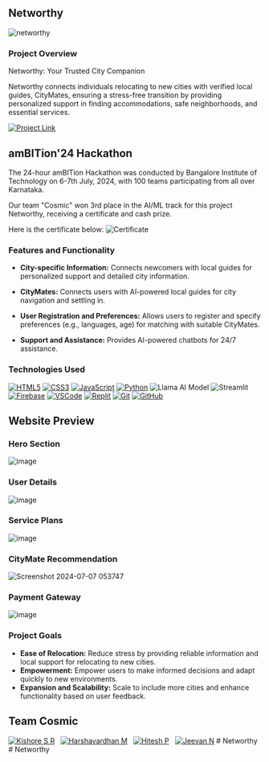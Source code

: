 ## Networthy
![networthy](https://github.com/codingstella/personal-blog-website/assets/113582974/fa7953fb-a0f4-4507-8596-feba29c7c968)

### Project Overview

Networthy: Your Trusted City Companion

Networthy connects individuals relocating to new cities with verified local guides, CityMates, ensuring a stress-free transition by providing personalized support in finding accommodations, safe neighborhoods, and essential services.

[![Project Link](https://img.shields.io/badge/Project%20Link-37a779?style=for-the-badge)](https://net-worthy.web.app/)

## amBITion'24 Hackathon

The 24-hour amBITion Hackathon was conducted by Bangalore Institute of Technology on 6-7th July, 2024, with 100 teams participating from all over Karnataka.

Our team "Cosmic" won 3rd place in the AI/ML track for this project Networthy, receiving a certificate and cash prize.

Here is the certificate below:
![Certificate](https://github.com/codingstella/personal-blog-website/assets/113582974/756f1be1-dc57-4e32-ba1f-98727bcd16e6)

### Features and Functionality

- **City-specific Information:** Connects newcomers with local guides for personalized support and detailed city information.

- **CityMates:** Connects users with AI-powered local guides for city navigation and settling in.

- **User Registration and Preferences:** Allows users to register and specify preferences (e.g., languages, age) for matching with suitable CityMates.

- **Support and Assistance:** Provides AI-powered chatbots for 24/7 assistance.

### Technologies Used

[![HTML5](https://img.shields.io/badge/html5%20-%23E34F26.svg?&style=for-the-badge&logo=html5&logoColor=white)](https://your-link)
[![CSS3](https://img.shields.io/badge/CSS3-%231572B6.svg?style=for-the-badge&logo=css3&logoColor=white)](https://your-link)
[![JavaScript](https://img.shields.io/badge/javascript%20-%23323330.svg?&style=for-the-badge&logo=javascript&logoColor=%23F7DF1E)](https://your-link)
[![Python](https://img.shields.io/badge/Python-%233776AB.svg?style=for-the-badge&logo=python&logoColor=white)](https://your-link)
![Llama AI Model](https://img.shields.io/badge/Llama%20AI%20Model-%230080B0.svg?style=for-the-badge&logoColor=white)
![Streamlit](https://img.shields.io/badge/Streamlit-%23FF4B4B.svg?style=for-the-badge&logoColor=white)
[![Firebase](https://img.shields.io/badge/Firebase-%23039BE5.svg?style=for-the-badge&logo=firebase)](https://firebase.google.com/)
[![VSCode](https://img.shields.io/badge/VSCode-%23007ACC.svg?style=for-the-badge&logo=visual-studio-code&logoColor=white)](https://your-link)
[![Replit](https://img.shields.io/badge/Replit-%23FF6F61.svg?style=for-the-badge&logo=replit&logoColor=white)](https://your-link)
[![Git](https://img.shields.io/badge/Git-5E5E5E?style=for-the-badge&logo=git&logoColor=F05032)](https://your-link)
[![GitHub](https://img.shields.io/badge/GitHub-5E5E5E?style=for-the-badge&logo=github&logoColor=181717)](https://your-link)

## Website Preview

### Hero Section

![image](https://github.com/codingstella/personal-blog-website/assets/113582974/5b54aeb9-0e2d-41b0-9c42-9fba2c5335f4)

### User Details

![image](https://github.com/codingstella/personal-blog-website/assets/113582974/a4c62d07-bf27-45ef-81a2-6d2c900de822)

### Service Plans

![image](https://github.com/codingstella/personal-blog-website/assets/113582974/24bf01a3-f4e8-46e5-8630-739b514ab987)

### CityMate Recommendation

![Screenshot 2024-07-07 053747](https://github.com/codingstella/personal-blog-website/assets/113582974/b90bb12b-108b-4ec2-835b-5a1c91fe7381)

### Payment Gateway

![image](https://github.com/codingstella/personal-blog-website/assets/113582974/20c6edb5-4a86-45e0-9fbf-1002c584470c)

### Project Goals

- **Ease of Relocation:** Reduce stress by providing reliable information and local support for relocating to new cities.
- **Empowerment:** Empower users to make informed decisions and adapt quickly to new environments.
- **Expansion and Scalability:** Scale to include more cities and enhance functionality based on user feedback.

## Team Cosmic

[![Kishore S R](https://img.shields.io/badge/kishore%20s%20r-%230077B5.svg?style=for-the-badge&logo=linkedin&logoColor=white)](https://www.linkedin.com/in/Kishore-SR) &nbsp;
[![Harshavardhan M](https://img.shields.io/badge/harshavardhan%20m-%230077B5.svg?style=for-the-badge&logo=linkedin&logoColor=white)](https://www.linkedin.com/in/harshavardhan-md/) &nbsp;
[![Hitesh P](https://img.shields.io/badge/hitesh%20p-%230077B5.svg?style=for-the-badge&logo=linkedin&logoColor=white)](https://www.linkedin.com/in/hitesh-p-aa55662a3)
&nbsp;
[![Jeevan N](https://img.shields.io/badge/jeevan%20n-%230077B5.svg?style=for-the-badge&logo=linkedin&logoColor=white)](https://www.linkedin.com/in/jeevan-n-39a5652a3?utm_source=share&utm_campaign=share_via&utm_content=profile&utm_medium=android_app)
#   N e t w o r t h y  
 # Networthy
